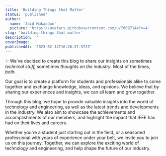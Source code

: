 ```yaml
---
title: 'Building Things that Matter'
status: 'published'
author:
  name: 'Zaid Mukaddam'
  picture: 'https://avatars.githubusercontent.com/u/76097144?v=4'
slug: 'building-things-that-matter'
description: ''
coverImage: ''
publishedAt: '2023-02-14T16:26:37.572Z'
---
```


✨ We've decided to create this blog to share our insights on sometimes *technical stuff,* sometimes *thoughts on the industry*. Most of the times, *both*.

Our goal is to create a platform for students and professionals alike to come together and exchange knowledge, ideas, and opinions. We believe that by sharing our experiences and insights, we can all learn and grow together.

Through this blog, we hope to provide valuable insights into the world of technology and engineering, as well as the latest trends and developments in the industry. We also aim to showcase the achievements and accomplishments of our members, and highlight the impact that IEEE has had on their lives and careers.

Whether you're a student just starting out in the field, or a seasoned professional with years of experience under your belt, we invite you to join us on this journey. Together, we can explore the exciting world of technology and engineering, and help shape the future of our industry.

